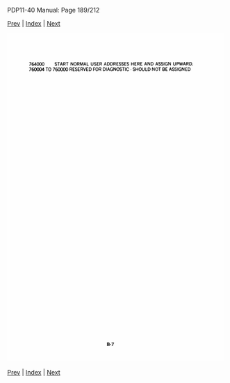 PDP11-40 Manual: Page 189/212

[Prev](pdp11-40-000188.html) | [Index](index.html) | [Next](pdp11-40-000190.html)

![](pdp11-40-000189.gif)

[Prev](pdp11-40-000188.html) | [Index](index.html) | [Next](pdp11-40-000190.html)

